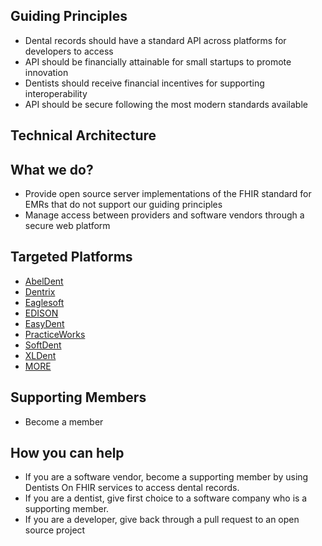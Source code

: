 ## Guiding Principles
* Dental records should have a standard API across platforms for developers to access
* API should be financially attainable for small startups to promote innovation
* Dentists should receive financial incentives for supporting interoperability
* API should be secure following the most modern standards available

## Technical Architecture

## What we do?
* Provide open source server implementations of the FHIR standard for EMRs that do not support our guiding principles
* Manage access between providers and software vendors through a secure web platform

## Targeted Platforms
* [AbelDent](platforms/abeldent.md)
* [Dentrix](platforms/dentrix.md)
* [Eaglesoft](platforms/eaglesoft.md)
* [EDISON](platforms/edison.md)
* [EasyDent](platforms/easydent.md)
* [PracticeWorks](platforms/practiceworks.md)
* [SoftDent](platforms/softdent.md)
* [XLDent](platforms/xldent.md)
* [MORE](platforms/index.md)

## Supporting Members
* Become a member

## How you can help
* If you are a software vendor, become a supporting member by using Dentists On FHIR services to access dental records.
* If you are a dentist, give first choice to a software company who is a supporting member.
* If you are a developer, give back through a pull request to an open source project
